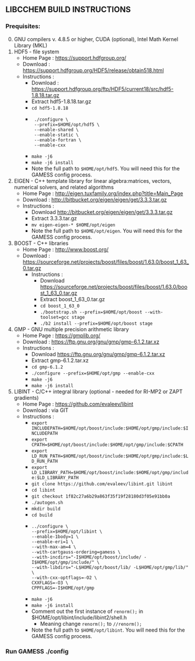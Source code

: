 ## LIBCCHEM BUILD INSTRUCTIONS

### Prequisites:
0.  GNU compilers v. 4.8.5 or higher, CUDA (optional), Intel Math Kernel Library (MKL)
1.  HDF5 - file system
    * Home Page : https://support.hdfgroup.org/
    * Download : https://support.hdfgroup.org/HDF5/release/obtain518.html
    * Instructions :
      * Download : https://support.hdfgroup.org/ftp/HDF5/current18/src/hdf5-1.8.18.tar.gz
      * Extract hdf5-1.8.18.tar.gz
      * ``cd hdf5-1.8.18``
      * ```
         ./configure \
         --prefix=$HOME/opt/hdf5 \
         --enable-shared \
         --enable-static \
         --enable-fortran \
         --enable-cxx
        ```
      * ``make -j6``
      * ``make -j6 install``
      * Note the full path to ``$HOME/opt/hdf5``. You will need this for the GAMESS config process.
2.  EIGEN - C++ template library for linear algebra:matrices, vectors, numerical solvers, and related algorithms
    * Home Page : http://eigen.tuxfamily.org/index.php?title=Main_Page
    * Download : http://bitbucket.org/eigen/eigen/get/3.3.3.tar.gz
    * Instructions :
      * Download http://bitbucket.org/eigen/eigen/get/3.3.3.tar.gz
      * Extract 3.3.3.tar.gz
      * ``mv eigen-eigen-* $HOME/opt/eigen``
      * Note the full path to ``$HOME/opt/eigen``. You will need this for the GAMESS config process.
3.  BOOST - C++ libraries
    * Home Page : http://www.boost.org/
    * Download : https://sourceforge.net/projects/boost/files/boost/1.63.0/boost_1_63_0.tar.gz
      * Instructions :
        * Download https://sourceforge.net/projects/boost/files/boost/1.63.0/boost_1_63_0.tar.gz
        * Extract boost_1_63_0.tar.gz
        * ``cd boost_1_63_0  ``
        * ``./bootstrap.sh --prefix=$HOME/opt/boost --with-toolset=gcc stage``
        * ``./b2 install --prefix=$HOME/opt/boost stage``
4.  GMP - GNU multiple precision arithmetic library
    * Home Page : https://gmplib.org/
    * Download : https://ftp.gnu.org/gnu/gmp/gmp-6.1.2.tar.xz
    * Instructions :
      * Download https://ftp.gnu.org/gnu/gmp/gmp-6.1.2.tar.xz
      * Extract gmp-6.1.2.tar.xz
      * ``cd gmp-6.1.2``
      * ``./configure --prefix=$HOME/opt/gmp --enable-cxx``
      * ``make -j6``
      * ``make -j6 install``
5.  LIBINT - C/C++ integral library (optional - needed for RI-MP2 or ZAPT gradients)
    * Home Page : https://github.com/evaleev/libint
    * Download : via GIT
    * Instructions :
      * ``export INCLUDEPATH=$HOME/opt/boost/include:$HOME/opt/gmp/include:$INCLUDEPATH``
      * ``export CPATH=$HOME/opt/boost/include:$HOME/opt/gmp/include:$CPATH``
      * ``export LD_RUN_PATH=$HOME/opt/boost/include:$HOME/opt/gmp/include:$LD_RUN_PATH``
      * ``export LD_LIBRARY_PATH=$HOME/opt/boost/include:$HOME/opt/gmp/include:$LD_LIBRARY_PATH``
      * ``git clone https://github.com/evaleev/libint.git libint``
      * ``cd libint``
      * ``git checkout 1f82c27a6b29a863f35f19f28180d3f05e91bb0a``
      * ``./autogen.sh``
      * ``mkdir build``
      * ``cd build``
      * ```
        ../configure \
        --prefix=$HOME/opt/libint \
        --enable-1body=1 \
        --enable-eri=1 \
        --with-max-am=4 \
        --with-cartgauss-ordering=gamess \
        --with-incdirs="-I$HOME/opt/boost/include/ -I$HOME/opt/gmp/include/" \
        --with-libdirs="-L$HOME/opt/boost/lib/ -L$HOME/opt/gmp/lib/" \
        --with-cxx-optflags=-O2 \
        CXXFLAGS=-O3 \
        CPPFLAGS=-I$HOME/opt/gmp
        ```
      * ``make -j6``
      * ``make -j6 install``
      * Comment out the first instance of ``renorm();`` in $HOME/opt/libint/include/libint2/shell.h
        *  Meaning change ``renorm();`` to ``//renorm();``
      * Note the full path to ``$HOME/opt/libint``. You will need this for the GAMESS config process.

### Run GAMESS ./config
